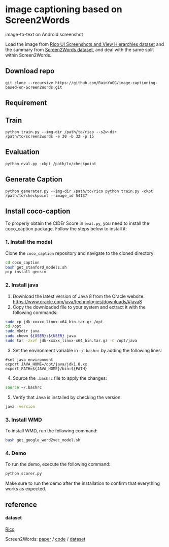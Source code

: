 # image captioning based on Screen2Words
image-to-text on Android screenshot

Load the image from [Rico UI Screenshots and View Hierarchies dataset](https://storage.googleapis.com/crowdstf-rico-uiuc-4540/rico_dataset_v0.1/unique_uis.tar.gz) and the summary from [Screen2Words dataset](https://github.com/google-research-datasets/screen2words), and deal with the same split within Screen2Words.

## Download repo
```
git clone --recursive https://github.com/RainYuGG/image-captioning-based-on-Screen2Words.git
```

## Requirement




## Train

```
python train.py --img-dir /path/to/rico --s2w-dir /path/to/screen2words -e 30 -b 32 -p 15
```

## Evaluation

```
python eval.py -ckpt /path/to/checkpoint
```

## Generate Caption

```
python generater.py --img-dir /path/to/rico python train.py -ckpt /path/to/checkpoint --image_id 54137
```

## Install coco-caption
To properly obtain the CIDEr Score in `eval.py`, you need to install the coco_caption package. Follow the steps below to install it:

### 1. Install the model
Clone the `coco_caption` repository and navigate to the cloned directory:
```bash 
cd coco_caption
bash get_stanford_models.sh
pip install gensim
```

### 2. Install java
1. Download the latest version of Java 8 from the Oracle website: https://www.oracle.com/java/technologies/downloads/#java8
2. Copy the downloaded file to your system and extract it with the following commands:
```bash
sudo cp jdk-xxxxx_linux-x64_bin.tar.gz /opt
cd /opt
sudo mkdir java
sudo chown ${USER}:${USER} java
sudo tar -zxvf jdk-xxxxx_linux-x64_bin.tar.gz -C /opt/java
```
3. Set the environment variable in `~/.bashrc` by adding the following lines:
```
#set java environment
export JAVA_HOME=/opt/java/jdk1.8.xx
export PATH=${JAVA_HOME}/bin:${PATH}
```
4. Source the `.bashrc` file to apply the changes:
```bash
source ~/.bashrc
```

5. Verify that Java is installed by checking the version:

```bash
java -version
```

### 3. Install WMD
To install WMD, run the following command:
```bash
bash get_google_word2vec_model.sh
```

### 4. Demo
To run the demo, execute the following command:
```bash
python scorer.py
```
Make sure to run the demo after the installation to confirm that everything works as expected.


## reference

#### dataset

[Rico](https://interactionmining.org/rico)

Screen2Words: [paper](https://arxiv.org/abs/2108.03353) / [code](https://github.com/google-research/google-research/tree/master/screen2words) / [dataset](https://github.com/google-research-datasets/screen2words)
